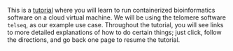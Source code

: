 This is a [tutorial](run-telseq-in-docker-container.md) where you will learn to run containerized bioinformatics
software on a cloud virtual machine. We will be using the telomere software
`telseq`, as our example use case. Throughout the tutorial, you will see links
to more detailed explanations of how to do certain things; just click, follow
the directions, and go back one page to resume the tutorial.

